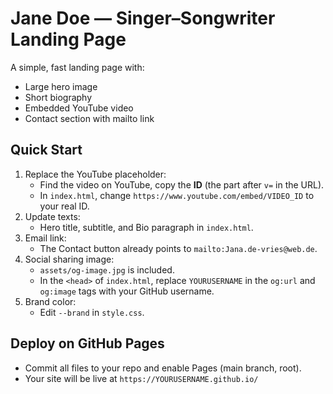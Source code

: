 # Jane Doe — Singer–Songwriter Landing Page

A simple, fast landing page with:
- Large hero image
- Short biography
- Embedded YouTube video
- Contact section with mailto link

## Quick Start
1. Replace the YouTube placeholder:
   - Find the video on YouTube, copy the **ID** (the part after `v=` in the URL).
   - In `index.html`, change `https://www.youtube.com/embed/VIDEO_ID` to your real ID.
2. Update texts:
   - Hero title, subtitle, and Bio paragraph in `index.html`.
3. Email link:
   - The Contact button already points to `mailto:Jana.de-vries@web.de`.
4. Social sharing image:
   - `assets/og-image.jpg` is included.
   - In the `<head>` of `index.html`, replace `YOURUSERNAME` in the `og:url` and `og:image` tags with your GitHub username.
5. Brand color:
   - Edit `--brand` in `style.css`.

## Deploy on GitHub Pages
- Commit all files to your repo and enable Pages (main branch, root).
- Your site will be live at `https://YOURUSERNAME.github.io/`
